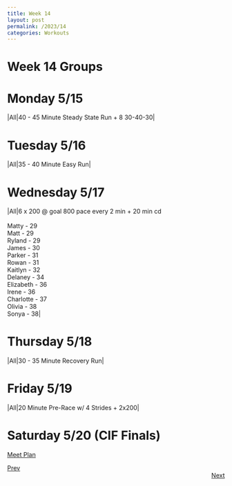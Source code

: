 ```yaml
---
title: Week 14
layout: post
permalink: /2023/14
categories: Workouts
---
```



# Week 14 Groups

# Monday 5/15

|All|40 - 45 Minute Steady State Run + 8 30-40-30| 

# Tuesday 5/16

|All|35 - 40 Minute Easy Run| 

# Wednesday 5/17 

|All|6 x 200 @ goal 800 pace every 2 min + 20 min cd <br><br> Matty - 29 <br> Matt - 29 <br> Ryland - 29 <br> James - 30 <br> Parker - 31 <br> Rowan - 31 <br> Kaitlyn - 32 <br> Delaney - 34 <br> Elizabeth - 36 <br> Irene - 36 <br> Charlotte - 37 <br> Olivia - 38 <br> Sonya - 38|

# Thursday 5/18

|All|30 - 35 Minute Recovery Run| 

# Friday 5/19 

|All|20 Minute Pre-Race w/ 4 Strides + 2x200|

# Saturday 5/20 (CIF Finals)

[Meet Plan]({{site.baseurl}}/2023/CIFF)

<div style="text-align: left"> <a href="{{site.baseurl}}/2023/13">Prev</a></div> 
<div style="text-align: right"> <a href="{{site.baseurl}}/2023/15">Next</a></div>
